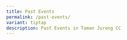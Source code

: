 ```yaml
---
title: Past Events
permalink: /past-events/
variant: tiptap
description: Past Events in Taman Jurong CC
---
```


